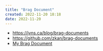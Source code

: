 ```yaml
---
title: "Brag Document"
created: 2022-11-20 18:18
date: 2022-11-20
---
```


- https://jvns.ca/blog/brag-documents
- https://github.com/zkan/brag-documents
- [My Brag Document](Brag/_index.md)
